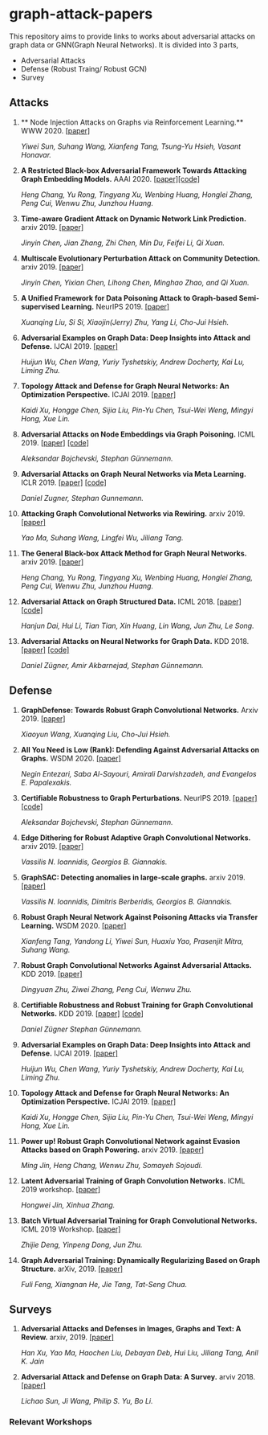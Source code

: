 # graph-attack-papers
This repository aims to provide links to works about adversarial attacks on graph data or GNN(Graph Neural Networks).
It is divided into 3 parts, 
* Adversarial Attacks
* Defense (Robust Traing/ Robust GCN)
* Survey

## Attacks
1. ** Node Injection Attacks on Graphs via Reinforcement Learning.** WWW 2020. [[paper]](https://arxiv.org/pdf/1909.06543.pdf)

   *Yiwei Sun, Suhang Wang, Xianfeng Tang, Tsung-Yu Hsieh, Vasant Honavar.*

1. **A Restricted Black-box Adversarial Framework Towards Attacking Graph Embedding Models.** AAAI 2020. [[paper]](https://arxiv.org/pdf/1908.01297.pdf)[[code]](https://github.com/SwiftieH/GFAttack)

   *Heng Chang, Yu Rong, Tingyang Xu, Wenbing Huang, Honglei Zhang, Peng Cui, Wenwu Zhu, Junzhou Huang.*


1. **Time-aware Gradient Attack on Dynamic Network Link Prediction.** arxiv 2019. [[paper]](https://arxiv.org/pdf/1911.10561.pdf)

   *Jinyin Chen, Jian Zhang, Zhi Chen, Min Du, Feifei Li, Qi Xuan.*

1. **Multiscale Evolutionary Perturbation Attack on Community Detection.** arxiv 2019. [[paper]](https://arxiv.org/pdf/1910.09741.pdf)

   *Jinyin Chen, Yixian Chen, Lihong Chen, Minghao Zhao, and Qi Xuan.*

1. **A Unified Framework for Data Poisoning Attack to Graph-based Semi-supervised Learning.** NeurIPS 2019. [[paper]](https://arxiv.org/pdf/1910.14147.pdf)

   *Xuanqing Liu, Si Si, Xiaojin(Jerry) Zhu, Yang Li, Cho-Jui Hsieh.*

1. **Adversarial Examples on Graph Data: Deep Insights into Attack and Defense.** IJCAI 2019. [[paper]](https://arxiv.org/pdf/1903.01610.pdf)

   *Huijun Wu, Chen Wang, Yuriy Tyshetskiy, Andrew Docherty, Kai Lu, Liming Zhu.*

1. **Topology Attack and Defense for Graph Neural Networks: An Optimization Perspective.** ICJAI 2019. [[paper]](https://arxiv.org/pdf/1906.04214.pdf)

   *Kaidi Xu, Hongge Chen, Sijia Liu, Pin-Yu Chen, Tsui-Wei Weng, Mingyi Hong, Xue Lin.*

1. **Adversarial Attacks on Node Embeddings via Graph Poisoning.** ICML 2019. [[paper]](https://arxiv.org/pdf/1809.01093.pdf) [[code]](https://github.com/abojchevski/node_embedding_attack)

   *Aleksandar Bojchevski, Stephan Günnemann.*

1. **Adversarial Attacks on Graph Neural Networks via Meta Learning.** ICLR 2019. [[paper]](https://openreview.net/pdf?id=Bylnx209YX) [[code]](https://github.com/danielzuegner/gnn-meta-attack)

   *Daniel Zugner, Stephan Gunnemann.*

1. **Attacking Graph Convolutional Networks via Rewiring.** arxiv 2019. [[paper]](https://arxiv.org/pdf/1906.03750.pdf)

   *Yao Ma, Suhang Wang, Lingfei Wu, Jiliang Tang.*

1. **The General Black-box Attack Method for Graph Neural Networks.** arxiv 2019. [[paper]](https://arxiv.org/pdf/1908.01297.pdf)

   *Heng Chang, Yu Rong, Tingyang Xu, Wenbing Huang, Honglei Zhang, Peng Cui, Wenwu Zhu, Junzhou Huang.*
   
1. **Adversarial Attack on Graph Structured Data.** ICML 2018. [[paper]](https://arxiv.org/pdf/1806.02371.pdf) [[code]](https://github.com/Hanjun-Dai/graph_adversarial_attack)

   *Hanjun Dai, Hui Li, Tian Tian, Xin Huang, Lin Wang, Jun Zhu, Le Song.*

1. **Adversarial Attacks on Neural Networks for Graph Data.** KDD 2018. [[paper]](https://arxiv.org/pdf/1805.07984.pdf) [[code]](https://github.com/danielzuegner/nettack)

   *Daniel Zügner, Amir Akbarnejad, Stephan Günnemann.*


## Defense
1. **GraphDefense: Towards Robust Graph Convolutional Networks.** Arxiv 2019. [[paper]](https://arxiv.org/pdf/1911.04429v1.pdf)

   *Xiaoyun Wang, Xuanqing Liu, Cho-Jui Hsieh.*

1. **All You Need is Low (Rank): Defending Against Adversarial Attacks on Graphs.** WSDM 2020. [[paper]](https://dl.acm.org/doi/pdf/10.1145/3336191.3371789?download=true) 

   *Negin Entezari, Saba Al-Sayouri, Amirali Darvishzadeh, and Evangelos E. Papalexakis.*
   
1. **Certifiable Robustness to Graph Perturbations.** NeurIPS 2019. [[paper]](https://arxiv.org/pdf/1910.14356.pdf)[[code]](https://github.com/abojchevski/graph_cert)

   *Aleksandar Bojchevski, Stephan Günnemann.*

1. **Edge Dithering for Robust Adaptive Graph Convolutional Networks.** arxiv 2019. [[paper]](https://arxiv.org/pdf/1910.09590.pdf)

   *Vassilis N. Ioannidis, Georgios B. Giannakis.*
   
1. **GraphSAC: Detecting anomalies in large-scale graphs.** arxiv 2019. [[paper]](https://arxiv.org/pdf/1910.09589.pdf)

   *Vassilis N. Ioannidis, Dimitris Berberidis, Georgios B. Giannakis.*

1. **Robust Graph Neural Network Against Poisoning Attacks via Transfer Learning.** WSDM 2020. [[paper]](https://arxiv.org/pdf/1908.07558.pdf)

   *Xianfeng Tang, Yandong Li, Yiwei Sun, Huaxiu Yao, Prasenjit Mitra, Suhang Wang.*
   
1. **Robust Graph Convolutional Networks Against Adversarial Attacks.** KDD 2019. [[paper]](http://pengcui.thumedialab.com/papers/RGCN.pdf) 

   *Dingyuan Zhu, Ziwei Zhang, Peng Cui, Wenwu Zhu.*

1. **Certifiable Robustness and Robust Training for Graph Convolutional Networks.** KDD 2019. [[paper]](https://arxiv.org/pdf/1906.12269.pdf) [[code]](https://github.com/danielzuegner/robust-gcn)

   *Daniel Zügner Stephan Günnemann.*

1. **Adversarial Examples on Graph Data: Deep Insights into Attack and Defense.**  IJCAI 2019. [[paper]](https://arxiv.org/pdf/1903.01610.pdf)

   *Huijun Wu, Chen Wang, Yuriy Tyshetskiy, Andrew Docherty, Kai Lu, Liming Zhu.*

1. **Topology Attack and Defense for Graph Neural Networks: An Optimization Perspective.** ICJAI 2019. [[paper]](https://arxiv.org/pdf/1906.04214.pdf)

   *Kaidi Xu, Hongge Chen, Sijia Liu, Pin-Yu Chen, Tsui-Wei Weng, Mingyi Hong, Xue Lin.*

1. **Power up! Robust Graph Convolutional Network against Evasion Attacks based on Graph Powering.** arxiv 2019. [[paper]](https://arxiv.org/abs/1905.10029)

   *Ming Jin, Heng Chang, Wenwu Zhu, Somayeh Sojoudi.* 

1. **Latent Adversarial Training of Graph Convolution Networks.** ICML 2019 workshop. [[paper]](https://graphreason.github.io/papers/35.pdf)

   *Hongwei Jin, Xinhua Zhang.*

1. **Batch Virtual Adversarial Training for Graph Convolutional Networks.** ICML 2019 Workshop. [[paper]](https://arxiv.org/pdf/1902.09192.pdf)

   *Zhijie Deng, Yinpeng Dong, Jun Zhu.*

1. **Graph Adversarial Training: Dynamically Regularizing Based on Graph Structure.**  arXiv, 2019. [[paper]](https://arxiv.org/pdf/1902.08226.pdf)

   *Fuli Feng, Xiangnan He, Jie Tang, Tat-Seng Chua.*


## Surveys
1. **Adversarial Attacks and Defenses in Images, Graphs and Text: A Review.** arxiv, 2019. [[paper]](https://arxiv.org/pdf/1909.08072.pdf)

   *Han Xu, Yao Ma, Haochen Liu, Debayan Deb, Hui Liu, Jiliang Tang, Anil K. Jain*

1. **Adversarial Attack and Defense on Graph Data: A Survey.** arviv 2018. [[paper]](https://arxiv.org/pdf/1812.10528.pdf)

    *Lichao Sun, Ji Wang, Philip S. Yu, Bo Li.*
    
### Relevant Workshops


